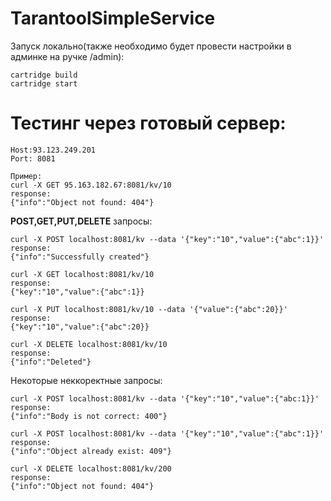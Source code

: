 # TarantoolSimpleService
Запуск локально(также необходимо будет провести настройки в админке на ручке /admin):
```
cartridge build
cartridge start
```
# Тестинг через готовый сервер:
```
Host:93.123.249.201
Port: 8081

Пример:
curl -X GET 95.163.182.67:8081/kv/10
response:
{"info":"Object not found: 404"}
```

**POST,GET,PUT,DELETE** запросы:
```
curl -X POST localhost:8081/kv --data '{"key":"10","value":{"abc":1}}'
response:
{"info":"Successfully created"}

curl -X GET localhost:8081/kv/10
response:
{"key":"10","value":{"abc":1}}

curl -X PUT localhost:8081/kv/10 --data '{"value":{"abc":20}}'
response:
{"key":"10","value":{"abc":20}}

curl -X DELETE localhost:8081/kv/10
response:
{"info":"Deleted"}
```

Некоторые неккоректные запросы:
```
curl -X POST localhost:8081/kv --data '{"key":"10","value":{"abc:1}}'
response:
{"info":"Body is not correct: 400"}

curl -X POST localhost:8081/kv --data '{"key":"10","value":{"abc":1}}'
response:
{"info":"Object already exist: 409"}

curl -X DELETE localhost:8081/kv/200
response:
{"info":"Object not found: 404"}
```

